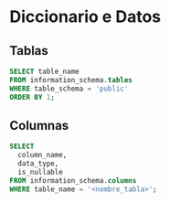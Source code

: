 # Diccionario e Datos

## Tablas
```sql
SELECT table_name
FROM information_schema.tables
WHERE table_schema = 'public'
ORDER BY 1;
```

## Columnas
```sql
SELECT
  column_name,
  data_type,
  is_nullable
FROM information_schema.columns
WHERE table_name = '<nombre_tabla>';
```
